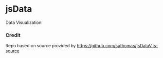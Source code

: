 # jsData
Data Visualization

### Credit
Repo based on source provided by https://github.com/sathomas/jsDataV.is-source